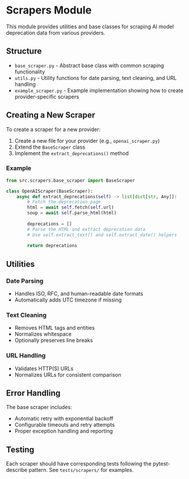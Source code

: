 # Scrapers Module

This module provides utilities and base classes for scraping AI model deprecation data from various providers.

## Structure

- `base_scraper.py` - Abstract base class with common scraping functionality
- `utils.py` - Utility functions for date parsing, text cleaning, and URL handling
- `example_scraper.py` - Example implementation showing how to create provider-specific scrapers

## Creating a New Scraper

To create a scraper for a new provider:

1. Create a new file for your provider (e.g., `openai_scraper.py`)
2. Extend the `BaseScraper` class
3. Implement the `extract_deprecations()` method

### Example

```python
from src.scrapers.base_scraper import BaseScraper

class OpenAIScraper(BaseScraper):
    async def extract_deprecations(self) -> list[dict[str, Any]]:
        # Fetch the deprecation page
        html = await self.fetch(self.url)
        soup = await self.parse_html(html)
        
        deprecations = []
        # Parse the HTML and extract deprecation data
        # Use self.extract_text() and self.extract_date() helpers
        
        return deprecations
```

## Utilities

### Date Parsing
- Handles ISO, RFC, and human-readable date formats
- Automatically adds UTC timezone if missing

### Text Cleaning
- Removes HTML tags and entities
- Normalizes whitespace
- Optionally preserves line breaks

### URL Handling
- Validates HTTP(S) URLs
- Normalizes URLs for consistent comparison

## Error Handling

The base scraper includes:
- Automatic retry with exponential backoff
- Configurable timeouts and retry attempts
- Proper exception handling and reporting

## Testing

Each scraper should have corresponding tests following the pytest-describe pattern.
See `tests/scrapers/` for examples.